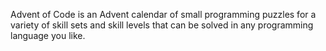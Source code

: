 Advent of Code is an Advent calendar of small programming puzzles for a variety of skill sets and skill levels that can be solved in any programming language you like.